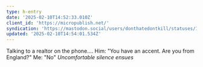 ```yaml
---
type: h-entry
date: '2025-02-10T14:52:33.010Z'
client_id: 'https://micropublish.net/'
syndication: 'https://mastodon.social/users/donthatedontkill/statuses/113980160465815141'
updated: '2025-02-10T14:54:01.534Z'
---
```

Talking to a realtor on the phone....
Him: "You have an accent. Are you from England?"
Me: "No"
*Uncomfortable silence ensues*
